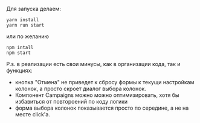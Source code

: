 Для запуска делаем:
```
yarn install
yarn run start
```
или по желанию
```
npm intall
npm start
```

P.s. в реализации есть свои минусы, как в организации кода, так и функциях:
* кнопка "Отмена" не приведет к сбросу формы к текущи настройкам колонок, а просто скроет диалог выбора колонок.
* Компонент Campaigns можно можно оптимизировать, хотя бы избавиться от повтороений по коду логики
* форма выбора колонок показывается просто по середине, а не на месте click'а.
